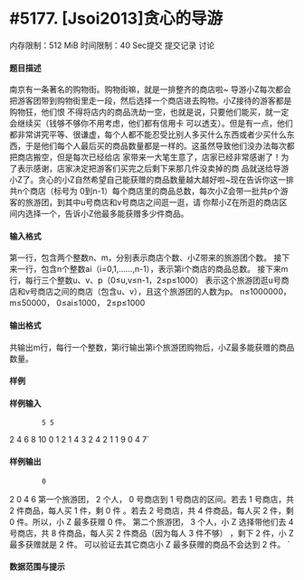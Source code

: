 
# #5177. [Jsoi2013]贪心的导游
内存限制：512 MiB 时间限制：40 Sec提交 提交记录 讨论
#### 题目描述
南京有一条著名的购物街。购物街嘛，就是一排整齐的商店啦~
导游小Z每次都会把游客团带到购物街里走一段，然后选择一个商店进去购物。小Z接待的游客都是购物狂，他们恨
不得将店内的商品洗劫一空，也就是说，只要他们能买，就一定会继续买（钱够不够你不用考虑，他们都有信用卡
可以透支）。但是有一点，他们都非常讲究平等、很谦虚，每个人都不能忍受比别人多买什么东西或者少买什么东
西，于是他们每个人最后买的商品数量都是一样的。这虽然导致他们没办法每次都把商店搬空，但是每次已经给店
家带来一大笔生意了，店家已经非常感谢了！为了表示感谢，店家决定把游客们买完之后剩下来那几件没卖掉的商
品就送给导游小Z了。贪心的小Z自然希望自己能获赠的商品数量越大越好啦~现在告诉你这一排共n个商店（标号为
0到n-1）每个商店里的商品总数，每次小Z会带一批共p个游客的旅游团，到其中u号商店和v号商店之间逛一逛，请
你帮小Z在所逛的商店区间内选择一个，告诉小Z他最多能获赠多少件商品。

#### 输入格式
第一行，包含两个整数n、m，分别表示商店个数、小Z带来的旅游团个数。
接下来一行，包含n个整数ai（i=0,1,……,n-1），表示第i个商店的商品总数。
接下来m行，每行三个整数u、v、p（0≤u,v≤n-1，2≤p≤1000）
表示这个旅游团逛u号商店和v号商店之间的商店（包含u、v），且这个旅游团的人数为p。
n≤1000000， m≤50000， 0≤ai≤1000， 2≤p≤1000

#### 输出格式
共输出m行，每行一个整数，第i行输出第i个旅游团购物后，小Z最多能获赠的商品数量。

#### 样例

#### 样例输入

			5 5
2 4 6 8 10
0 1 2
1 4 3
2 4 2
1 1 9
0 4 7`
#### 样例输出

			0 
2 
0 
4 
6
第一个旅游团， 2 个人， 0 号商店到 1 号商店的区间。若去 1 号商店，共 2 件商品，每人买 1 件，剩 0 件
。若去 2 号商店，共 4 件商品，每人买 2 件，剩 0 件。所以，小 Z 最多获赠 0 件。
第二个旅游团， 3 个人，小 Z 选择带他们去 4 号商店，共 8 件商品，每人买 2 件商品（因为每人 3 件不够）
，剩下 2 件，小 Z 最多获赠就是 2 件。 可以验证去其它商店小 Z 最多获赠的商品不会达到 2 件。
`
#### 数据范围与提示

